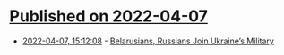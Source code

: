 # [Published on 2022-04-07](index.md)

* [2022-04-07, 15:12:08](https://news.ycombinator.com/item?id=30945489) - [Belarusians, Russians Join Ukraine’s Military](https://www.wsj.com/articles/belarusians-russians-join-ukraines-military-hoping-for-freedom-at-home-11649325276)
